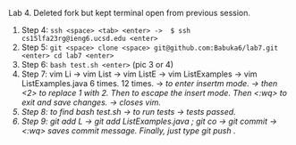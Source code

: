 Lab 4. Deleted fork but kept terminal open from previous session. 
1. Step 4: 
 ``` ssh <space> <tab> <enter> ->  $ ssh cs15lfa23rg@ieng6.ucsd.edu <enter> ```
2. Step 5: 
``` git <space> clone <space> git@github.com:Babuka6/lab7.git <enter> cd lab7 <enter> ```
3. Step 6:
``` bash test.sh <enter> ``` 
(pic 3 or 4)
4. Step 7:
vim Li <tab> -> vim List -> vim ListE <tab> -> vim ListExamples -> vim ListExamples.java <enter> 
<k> 6 times. <l> 12 times. -> <i> to enter insertm mode. -> <backspace> then <2> to replace 1 with 2. Then <esc> to escape the insert mode. Then <:wq> to exit and save changes. -> closes vim.
5. Step 8: <up><up> to find bash test.sh -> <enter> to run tests -> tests passed.
6. Step 9: git add L <tab> -> git add ListExamples.java <enter>; git co <tab> -> git commit <enter> -> <esq> <:wq> saves commit message. Finally, just type git push <enter>. 




